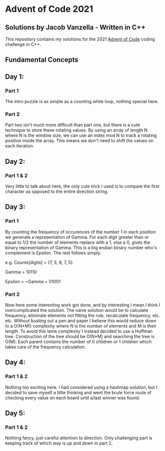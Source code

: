 # Advent of Code 2021
## Solutions by Jacob Vanzella - Written in C++

This repository contains my solutions for the 2021 [Advent of Code](https://adventofcode.com/) coding challenge in C++.

## Fundamental Concepts

## Day 1:
### Part 1
The intro puzzle is as simple as a counting while loop, nothing special here.
### Part 2
Part two isn't much more difficult than part one, but there is a cute technique to store these rotating values. By using an array of length N where N is the window size, we can use an index mod N to track a rotating position inside the array. This means we don't need to shift the values on each iteration.

## Day 2:
### Part 1 & 2
Very little to talk about here, the only cute trick I used is to compare the first character as opposed to the entire direction string.

## Day 3:
### Part 1
By counting the frequency of occurences of the number 1 in each position we generate a representation of Gamma. For each digit greater than or equal to 1/2 the number of elements replace with a 1, else a 0, gives the binary representation of Gamma. This is a big endian binary number who's complement is Epsilon. The rest follows simply.

e.g.
Counts[digits] = {7, 5, 8, 7, 5}

Gamma = 10110

Epsilon = ~Gamma = 01001
### Part 2
Now here some interesting work got done, and by interesting I mean I think I overcomplicated the solution. The naive solution would be to calculate frequency, eliminate elements not fitting the rule, recalculate frequency, etc. etc. Without busting out a pen and paper I believe this would reduce down to a O(N\*M!) complexity where N is the number of elements and M is their length. To avoid this lame complexity I instead decided to use a Huffman tree. Construction of the tree should be O(N\*M\) and searching the tree is O(M). Each parent contains the number of 0 children or 1 children which takes care of the frequency calculation.

## Day 4:
### Part 1 & 2
Nothing too exciting here. I had considered using a hashmap solution, but I decided to save myself a little thinking and went the brute force route of checking every value on each board until a/last winner was found.

## Day 5:
### Part 1 & 2
Nothing fancy, just careful attention to direction. Only challenging part is keeping track of which way is up and down in part 2.
